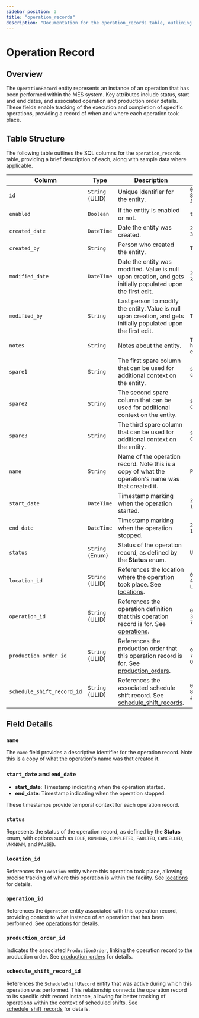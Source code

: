 ```yaml
---
sidebar_position: 3
title: "operation_records"
description: "Documentation for the operation_records table, outlining its columns and structure."
---
```


# Operation Record

## Overview

The `OperationRecord` entity represents an instance of an operation that has been performed within the MES system.
Key attributes include status, start and end dates, and associated operation and production order details.
These fields enable tracking of the execution and completion of specific operations, providing a record of when and where each operation took place.

## Table Structure

The following table outlines the SQL columns for the `operation_records` table, providing a brief description of each, along
with sample data where applicable.

| Column                     | Type            | Description                                                                                                                             | Example                             |
|----------------------------|-----------------|-----------------------------------------------------------------------------------------------------------------------------------------|-------------------------------------|
| `id`                       | `String` (ULID) | Unique identifier for the entity.                                                                                                       | `01JAP8RJBN-8ZTPXSGY-J9GSDPE1`      |
| `enabled`                  | `Boolean`       | If the entity is enabled or not.                                                                                                        | `true`                              |
| `created_date`             | `DateTime`      | Date the entity was created.                                                                                                            | `2024-12-31T19:48:44Z`              |
| `created_by`               | `String`        | Person who created the entity.                                                                                                          | `TamakiMES`                         |
| `modified_date`            | `DateTime`      | Date the entity was modified. Value is null upon creation, and gets initially populated upon the first edit.                            | `2024-12-31T19:48:44Z`              |
| `modified_by`              | `String`        | Last person to modify the entity. Value is null upon creation, and gets initially populated upon the first edit.                        | `TamakiMES`                         |
| `notes`                    | `String`        | Notes about the entity.                                                                                                                 | `This entity has these extra notes` |
| `spare1`                   | `String`        | The first spare column that can be used for additional context on the entity.                                                           | `some extra context 1`              |
| `spare2`                   | `String`        | The second spare column that can be used for additional context on the entity.                                                          | `some extra context 2`              |
| `spare3`                   | `String`        | The third spare column that can be used for additional context on the entity.                                                           | `some extra context 3`              |
| `name`                     | `String`        | Name of the operation record. Note this is a copy of what the operation's name was that created it.                                     | `Packaging`                         |
| `start_date`               | `DateTime`      | Timestamp marking when the operation started.                                                                                           | `2024-05-10T08:00:00Z`              |
| `end_date`                 | `DateTime`      | Timestamp marking when the operation stopped.                                                                                           | `2024-05-10T10:00:00Z`              |
| `status`                   | `String` (Enum) | Status of the operation record, as defined by the **Status** enum.                                                                      | `UNKNOWN`                           |
| `location_id`              | `String` (ULID) | References the location where the operation took place. See [locations](../location-model/location).                                    | `01JAP8RJBN-4VYZUKE1-LY2QHV8X`      |
| `operation_id`             | `String` (ULID) | References the operation definition that this operation record is for. See [operations](../operation-model/operation).                  | `01JAP8R5RT-3FPXQABY-7KQZT6VF`      |
| `production_order_id`      | `String` (ULID) | References the production order that this operation record is for. See [production_orders](../production-order-model/production-order). | `01JAP8RJBN-7KQZT6VF-Q5VUZYPW`      |
| `schedule_shift_record_id` | `String` (ULID) | References the associated schedule shift record. See [schedule_shift_records](../schedule-shift-model/schedule-shift-record).           | `01JAP8RJBN-8ZTPXSGY-J9GSDPE1`      |

## Field Details

### `name`

The `name` field provides a descriptive identifier for the operation record.
Note this is a copy of what the operation's name was that created it.

### `start_date` and `end_date`

- **start_date**: Timestamp indicating when the operation started.
- **end_date**: Timestamp indicating when the operation stopped.

These timestamps provide temporal context for each operation record.

### `status`

Represents the status of the operation record, as defined by the **Status** enum, with options such
as `IDLE`, `RUNNING`, `COMPLETED`, `FAULTED`, `CANCELLED`, `UNKNOWN`, and `PAUSED`.

### `location_id`

References the `Location` entity where this operation took place, allowing precise tracking of where
this operation is within the facility.
See [locations](../location-model/location) for details.

### `operation_id`

References the `Operation` entity associated with this operation record, providing context to what instance of
an operation that has been performed.
See [operations](../operation-model/operation) for details.

### `production_order_id`

Indicates the associated `ProductionOrder`, linking the operation record to the production order.
See [production_orders](../production-order-model/production-order) for details.

### `schedule_shift_record_id`

References the `ScheduleShiftRecord` entity that was active during which this operation was performed. This relationship connects the operation record to its specific shift record instance, allowing for better tracking of operations within the context of scheduled shifts.
See [schedule_shift_records](../schedule-shift-model/schedule-shift-record) for details.